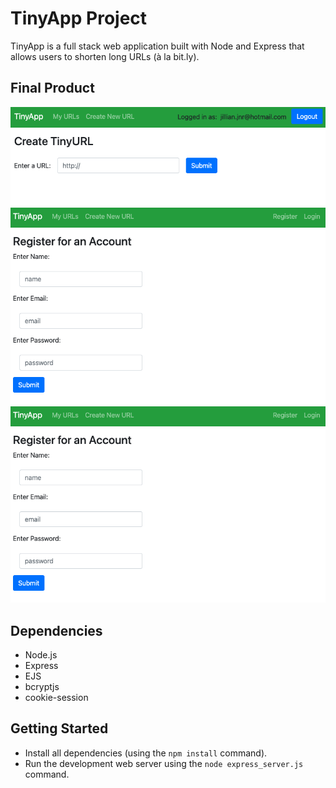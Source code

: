 # TinyApp Project

TinyApp is a full stack web application built with Node and Express that allows users to shorten long URLs (à la bit.ly).

## Final Product

!["screenshot of create URL page"](https://github.com/jregan95/tinyapp/blob/main/docs/create.png?raw=true)
!["screenshot of login page"](https://github.com/jregan95/tinyapp/blob/main/docs/login.png?raw=true)
!["screenshot or URL's page"](https://github.com/jregan95/tinyapp/blob/main/docs/login.png?raw=true)

## Dependencies

- Node.js
- Express
- EJS
- bcryptjs
- cookie-session

## Getting Started

- Install all dependencies (using the `npm install` command).
- Run the development web server using the `node express_server.js` command.
